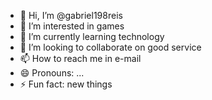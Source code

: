 - 👋 Hi, I’m @gabriel198reis
- 👀 I’m interested in games
- 🌱 I’m currently learning technology
- 💞️ I’m looking to collaborate on good service
- 📫 How to reach me in e-mail
- 😄 Pronouns: ...
- ⚡ Fun fact: new things

<!---
gabriel198reis/gabriel198reis is a ✨ special ✨ repository because its `README.md` (this file) appears on your GitHub profile.
You can click the Preview link to take a look at your changes.
--->
